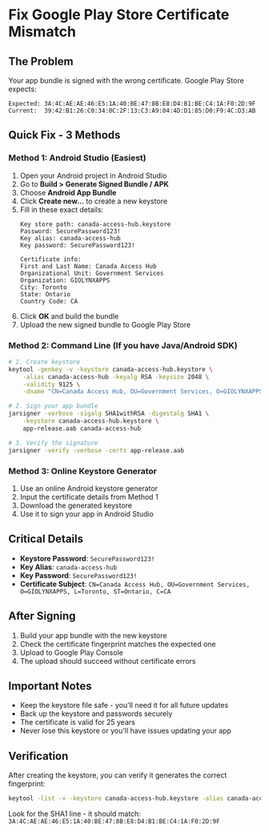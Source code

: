 # Fix Google Play Store Certificate Mismatch

## The Problem
Your app bundle is signed with the wrong certificate. Google Play Store expects:
```
Expected: 3A:4C:AE:AE:46:E5:1A:40:BE:47:8B:E8:D4:B1:BE:C4:1A:F0:2D:9F
Current:  39:42:B1:26:C0:34:0C:2F:13:C3:A9:04:4D:D1:85:D0:F9:4C:D3:AB
```

## Quick Fix - 3 Methods

### Method 1: Android Studio (Easiest)
1. Open your Android project in Android Studio
2. Go to **Build > Generate Signed Bundle / APK**
3. Choose **Android App Bundle**
4. Click **Create new...** to create a new keystore
5. Fill in these exact details:
   ```
   Key store path: canada-access-hub.keystore
   Password: SecurePassword123!
   Key alias: canada-access-hub
   Key password: SecurePassword123!
   
   Certificate info:
   First and Last Name: Canada Access Hub
   Organizational Unit: Government Services  
   Organization: GIOLYNXAPPS
   City: Toronto
   State: Ontario
   Country Code: CA
   ```
6. Click **OK** and build the bundle
7. Upload the new signed bundle to Google Play Store

### Method 2: Command Line (If you have Java/Android SDK)
```bash
# 1. Create keystore
keytool -genkey -v -keystore canada-access-hub.keystore \
    -alias canada-access-hub -keyalg RSA -keysize 2048 \
    -validity 9125 \
    -dname "CN=Canada Access Hub, OU=Government Services, O=GIOLYNXAPPS, L=Toronto, ST=Ontario, C=CA"

# 2. Sign your app bundle
jarsigner -verbose -sigalg SHA1withRSA -digestalg SHA1 \
    -keystore canada-access-hub.keystore \
    app-release.aab canada-access-hub

# 3. Verify the signature
jarsigner -verify -verbose -certs app-release.aab
```

### Method 3: Online Keystore Generator
1. Use an online Android keystore generator
2. Input the certificate details from Method 1
3. Download the generated keystore
4. Use it to sign your app in Android Studio

## Critical Details
- **Keystore Password**: `SecurePassword123!`
- **Key Alias**: `canada-access-hub`
- **Key Password**: `SecurePassword123!`
- **Certificate Subject**: `CN=Canada Access Hub, OU=Government Services, O=GIOLYNXAPPS, L=Toronto, ST=Ontario, C=CA`

## After Signing
1. Build your app bundle with the new keystore
2. Check the certificate fingerprint matches the expected one
3. Upload to Google Play Console
4. The upload should succeed without certificate errors

## Important Notes
- Keep the keystore file safe - you'll need it for all future updates
- Back up the keystore and passwords securely
- The certificate is valid for 25 years
- Never lose this keystore or you'll have issues updating your app

## Verification
After creating the keystore, you can verify it generates the correct fingerprint:
```bash
keytool -list -v -keystore canada-access-hub.keystore -alias canada-access-hub
```

Look for the SHA1 line - it should match: `3A:4C:AE:AE:46:E5:1A:40:BE:47:8B:E8:D4:B1:BE:C4:1A:F0:2D:9F`